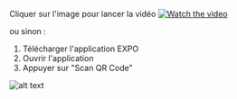 Cliquer sur l'image pour lancer la vidéo
[![Watch the video](https://i.imgur.com/EWTszHm.png)](https://www.youtube.com/watch?v=KmXwTunqwbw&t)

ou sinon :
1. Télécharger l'application EXPO
2. Ouvrir l'application
3. Appuyer sur "Scan QR Code" 

![alt text](https://i.imgur.com/8HGtktX.png)
